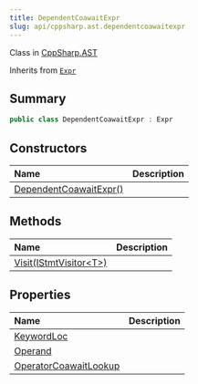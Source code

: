 ```yaml
---
title: DependentCoawaitExpr
slug: api/cppsharp.ast.dependentcoawaitexpr
---
```

Class in [CppSharp.AST](/api/cppsharp/ast)

Inherits from [`Expr`](/api/cppsharp/ast/expr)

## Summary



```csharp
public class DependentCoawaitExpr : Expr
```

## Constructors

|Name|Description|
|:---|:---|
|[DependentCoawaitExpr\(\)](/api/cppsharp/ast/dependentcoawaitexpr//ctor)||

## Methods

|Name|Description|
|:---|:---|
|[Visit\(IStmtVisitor\<T\>\)](/api/cppsharp/ast/dependentcoawaitexpr/visit)||

## Properties

|Name|Description|
|:---|:---|
|[KeywordLoc](/api/cppsharp/ast/dependentcoawaitexpr/keywordloc)||
|[Operand](/api/cppsharp/ast/dependentcoawaitexpr/operand)||
|[OperatorCoawaitLookup](/api/cppsharp/ast/dependentcoawaitexpr/operatorcoawaitlookup)||

